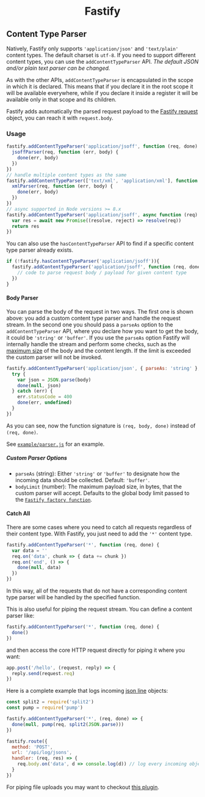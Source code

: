 <h1 align="center">Fastify</h1>

## Content Type Parser
Natively, Fastify only supports `'application/json'` and `'text/plain'` content types. The default charset is `utf-8`. If you need to support different content types, you can use the `addContentTypeParser` API. *The default JSON and/or plain text parser can be changed.*

As with the other APIs, `addContentTypeParser` is encapsulated in the scope in which it is declared. This means that if you declare it in the root scope it will be available everywhere, while if you declare it inside a register it will be available only in that scope and its children.

Fastify adds automatically the parsed request payload to the [Fastify request](https://github.com/fastify/fastify/blob/master/docs/Request.md) object, you can reach it with `request.body`.

### Usage
```js
fastify.addContentTypeParser('application/jsoff', function (req, done) {
  jsoffParser(req, function (err, body) {
    done(err, body)
  })
})
// handle multiple content types as the same
fastify.addContentTypeParser(['text/xml', 'application/xml'], function (req, done) {
  xmlParser(req, function (err, body) {
    done(err, body)
  })
})
// async supported in Node versions >= 8.x
fastify.addContentTypeParser('application/jsoff', async function (req) {
  var res = await new Promise((resolve, reject) => resolve(req))
  return res
})
```

You can also use the `hasContentTypeParser` API to find if a specific content type parser already exists.

```js
if (!fastify.hasContentTypeParser('application/jsoff')){
  fastify.addContentTypeParser('application/jsoff', function (req, done) {
    // code to parse request body / payload for given content type
  })
}
```

#### Body Parser
You can parse the body of the request in two ways. The first one is shown above: you add a custom content type parser and handle the request stream. In the second one you should pass a `parseAs` option to the `addContentTypeParser` API, where you declare how you want to get the body, it could be `'string'` or `'buffer'`. If you use the `parseAs` option Fastify will internally handle the stream and perform some checks, such as the [maximum size](https://github.com/fastify/fastify/blob/master/docs/Server.md#factory-body-limit) of the body and the content length. If the limit is exceeded the custom parser will not be invoked.
```js
fastify.addContentTypeParser('application/json', { parseAs: 'string' }, function (req, body, done) {
  try {
    var json = JSON.parse(body)
    done(null, json)
  } catch (err) {
    err.statusCode = 400
    done(err, undefined)
  }
})
```
As you can see, now the function signature is `(req, body, done)` instead of `(req, done)`.

See [`example/parser.js`](https://github.com/fastify/fastify/blob/master/examples/parser.js) for an example.

##### Custom Parser Options
+ `parseAs` (string): Either `'string'` or `'buffer'` to designate how the incoming data should be collected. Default: `'buffer'`.
+ `bodyLimit` (number): The maximum payload size, in bytes, that the custom parser will accept. Defaults to the global body limit passed to the [`Fastify factory function`](https://github.com/fastify/fastify/blob/master/docs/Server.md#bodylimit).

#### Catch All
There are some cases where you need to catch all requests regardless of their content type. With Fastify, you just need to add the `'*'` content type.
```js
fastify.addContentTypeParser('*', function (req, done) {
  var data = ''
  req.on('data', chunk => { data += chunk })
  req.on('end', () => {
    done(null, data)
  })
})
```

In this way, all of the requests that do not have a corresponding content type parser will be handled by the specified function.

This is also useful for piping the request stream. You can define a content parser like:

```js
fastify.addContentTypeParser('*', function (req, done) {
  done()
})
```

and then access the core HTTP request directly for piping it where you want:

```js
app.post('/hello', (request, reply) => {
  reply.send(request.req)
})
```

Here is a complete example that logs incoming [json line](http://jsonlines.org/) objects:

```js
const split2 = require('split2')
const pump = require('pump')

fastify.addContentTypeParser('*', (req, done) => {
  done(null, pump(req, split2(JSON.parse)))
})

fastify.route({
  method: 'POST',
  url: '/api/log/jsons',
  handler: (req, res) => {
    req.body.on('data', d => console.log(d)) // log every incoming object
  }
})
 ```

For piping file uploads you may want to checkout [this plugin](https://github.com/fastify/fastify-multipart).
